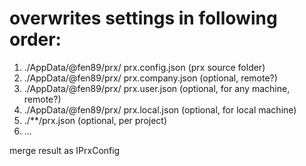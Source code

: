 # overwrites settings in following order:

1. ./AppData/@fen89/prx/ prx.config.json (prx source folder)
2. ./AppData/@fen89/prx/ prx.company.json (optional, remote?)
3. ./AppData/@fen89/prx/ prx.user.json (optional, for any machine, remote?)
4. ./AppData/@fen89/prx/ prx.local.json (optional, for local machine)
5. ./**/prx.json (optional, per project)
6. ...

merge result as IPrxConfig 

